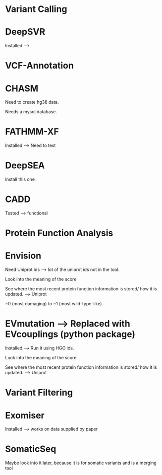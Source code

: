 Variant Calling
==
DeepSVR
====

Installed --> 

VCF-Annotation
==
CHASM
====

Need to create hg38 data.

Needs a mysql database.

FATHMM-XF
====
Installed --> Need to test

DeepSEA
====

Install this one

CADD
====

Tested --> functional

Protein Function Analysis
==

Envision
====

Need Uniprot ids --> lot of the uniprot ids not in the tool.

Look into the meaning of the score

See where the most recent protein function information is stored/ how it is updated. --> Uniprot

~0 (most damaging) to ~1 (most wild-type-like)


EVmutation --> Replaced with EVcouplings (python package)
====
Installed --> Run it using HGO ids.

Look into the meaning of the score

See where the most recent protein function information is stored/ how it is updated. --> Uniprot

Variant Filtering
==

Exomiser
====

Installed --> works on data supplied by paper

SomaticSeq
====

Maybe look into it later, because it is for somatic variants and is a merging tool
